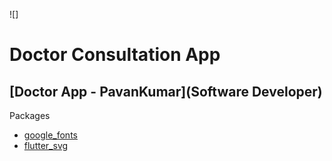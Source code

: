 ![]

# Doctor Consultation App
## [Doctor App - PavanKumar](Software Developer)
Packages
- [google_fonts](https://pub.dev/packages/google_fonts)
- [flutter_svg](https://pub.dev/packages/flutter_svg)
